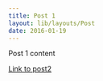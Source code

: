 ```yaml
---
title: Post 1
layout: lib/layouts/Post
date: 2016-01-19
---
```


Post 1 content

[Link to post2](./post2)
